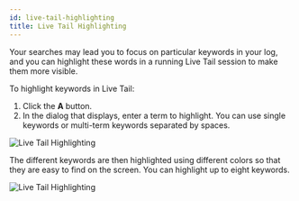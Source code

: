 ```yaml
---
id: live-tail-highlighting
title: Live Tail Highlighting
---
```




Your searches may lead you to focus on particular keywords in your log, and you can highlight these words in a running Live Tail session to make them more visible.

To highlight keywords in Live Tail:

1. Click the **A** button.
1. In the dialog that displays, enter a term to highlight. You can use single keywords or multi-term keywords separated by spaces.

![Live Tail Highlighting](/img/search/livetail/livetail-highlighting-open.png)

The different keywords are then highlighted using different colors so that they are easy to find on the screen. You can highlight up to eight keywords.

![Live Tail Highlighting](/img/search/livetail/livetail-highlighting.png)
